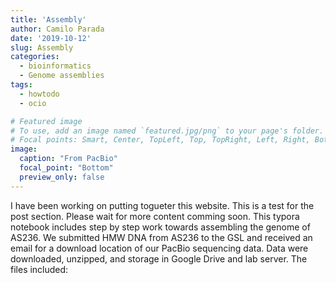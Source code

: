 ```yaml
---
title: 'Assembly'
author: Camilo Parada
date: '2019-10-12'
slug: Assembly
categories:
  - bioinformatics
  - Genome assemblies
tags:
  - howtodo
  - ocio

# Featured image
# To use, add an image named `featured.jpg/png` to your page's folder.
# Focal points: Smart, Center, TopLeft, Top, TopRight, Left, Right, BottomLeft, Bottom, BottomRight.
image:
  caption: "From PacBio"
  focal_point: "Bottom"
  preview_only: false
---
```


I have been working on putting togueter this website. This is a test for the post section. Please wait for more content comming soon. This typora notebook includes step by step work towards assembling the genome of AS236. We submitted HMW DNA from AS236 to the GSL and received an email for a download location of our PacBio sequencing data. Data were downloaded, unzipped, and storage in Google Drive and lab server. The files included:


